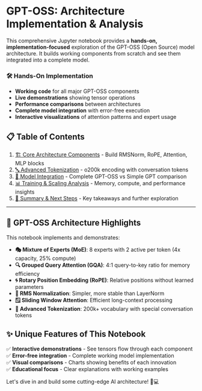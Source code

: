 # GPT-OSS: Architecture Implementation & Analysis

This comprehensive Jupyter notebook provides a **hands-on, implementation-focused** exploration of the GPT-OSS (Open Source) model architecture. It builds working components from scratch and see them integrated into a complete model.

### 🛠️ **Hands-On Implementation**
- **Working code** for all major GPT-OSS components
- **Live demonstrations** showing tensor operations
- **Performance comparisons** between architectures
- **Complete model integration** with error-free execution
- **Interactive visualizations** of attention patterns and expert usage

## 📋 Table of Contents
1. [🏗️ Core Architecture Components](#architecture) - Build RMSNorm, RoPE, Attention, MLP blocks
2. [🔤 Advanced Tokenization](#tokenizer) - o200k encoding with conversation tokens  
3. [🧠 Model Integration](#integration) - Complete GPT-OSS vs Simple GPT comparison
4. [📊 Training & Scaling Analysis](#training) - Memory, compute, and performance insights
5. [🎯 Summary & Next Steps](#summary) - Key takeaways and further exploration

---

## 🚀 **GPT-OSS Architecture Highlights**

This notebook implements and demonstrates:

- **🎭 Mixture of Experts (MoE)**: 8 experts with 2 active per token (4x capacity, 25% compute)
- **🔍 Grouped Query Attention (GQA)**: 4:1 query-to-key ratio for memory efficiency  
- **🌀 Rotary Position Embedding (RoPE)**: Relative positions without learned parameters
- **📏 RMS Normalization**: Simpler, more stable than LayerNorm
- **🪟 Sliding Window Attention**: Efficient long-context processing
- **🔧 Advanced Tokenization**: 200k+ vocabulary with special conversation tokens

## ✨ **Unique Features of This Notebook**

✅ **Interactive demonstrations** - See tensors flow through each component  
✅ **Error-free integration** - Complete working model implementation  
✅ **Visual comparisons** - Charts showing benefits of each innovation  
✅ **Educational focus** - Clear explanations with working examples  

Let's dive in and build some cutting-edge AI architecture! 🧠💻
